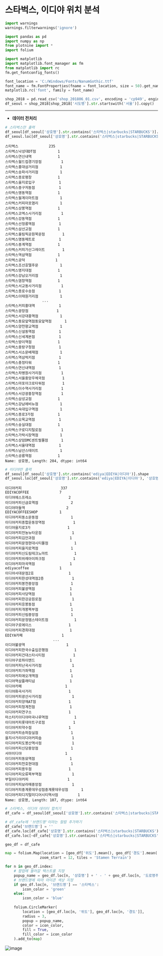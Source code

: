 
# **스타벅스, 이디야 위치 분석**


```python
import warnings
warnings.filterwarnings('ignore')
```


```python
import pandas as pd
import numpy as np
from plotnine import *
import folium
```


```python
import matplotlib
import matplotlib.font_manager as fm
from matplotlib import rc
fm.get_fontconfig_fonts()

font_location = 'C:/Windows/Fonts/NanumGothic.ttf'
font_name = fm.FontProperties(fname = font_location, size = 50).get_name()
matplotlib.rc('font', family = font_name)
```


```python
shop_2018 = pd.read_csv('shop_201806_01.csv', encoding = 'cp949', engine = 'python')
df_seoul = shop_2018[shop_2018['시도명'].str.startswith('서울')].copy()
```

---
* **데이터 전처리**


```python
# 스타벅스만 출력
df_seoul[df_seoul['상호명'].str.contains('스타벅스|starbucks|STARBUCKS')].shape
df_seoul.loc[df_seoul['상호명'].str.contains('스타벅스|starbucks|STARBUCKS'), '상호명'].value_counts()
```




    스타벅스              235
    스타벅스낙성대DT점          1
    스타벅스연신내역            1
    스타벅스월드컵경기장점         1
    스타벅스홍대삼거리점          1
    스타벅스송파사거리점          1
    스타벅스종로평창            1
    스타벅스을지로입구           1
    스타벅스중구저동점           1
    스타벅스명동역점            1
    스타벅스월계이마트점          1
    스타벅스커피마포염리          1
    스타벅스상봉역점            1
    스타벅스코엑스사거리점         1
    스타벅스강동역점            1
    스타벅스선정릉역점           1
    스타벅스삼선교점            1
    스타벅스올림픽공원북문점        1
    스타벅스명동메트로           1
    스타벅스중계역점            1
    스타벅스커피가산그레이트        1
    스타벅스역삼역점            1
    스타벅스공덕              1
    스타벅스조선호텔후문          1
    스타벅스명지대점            1
    스타벅스강남오거리점          1
    스타벅스염창역점            1
    스타벅스서교동사거리점         1
    스타벅스종로수송점           1
    스타벅스이태원거리점          1
                     ... 
    스타벅스커피홍대역           1
    스타벅스광장점             1
    스타벅스서강대흥역점          1
    스타벅스동묘앞역점동묘앞역점      1
    스타벅스양천향교역점          1
    스타벅스신설동역점           1
    스타벅스신세계본점           1
    스타벅스방이역점            1
    스타벅스중랑구청점           1
    스타벅스서소문배재점          1
    스타벅스역삼럭키점           1
    스타벅스충정타워            1
    스타벅스연신내역점           1
    스타벅스차병원사거리점         1
    스타벅스서울중앙우체국점        1
    스타벅스마포아크로타워점        1
    스타벅스이수역사거리점         1
    스타벅스서강광흥창역점         1
    스타벅스삼성교점            1
    스타벅스강남에비뉴점          1
    스타벅스숙대입구역점          1
    스타벅스종로3가점           1
    스타벅스오목교역점           1
    스타벅스숭실대점            1
    스타벅스구로디지털로점         1
    스타벅스가락시장역점          1
    스타벅스상암DMC센트럴몰점      1
    스타벅스서울대역점           1
    스타벅스남산스테이트          1
    스타벅스공릉역점            1
    Name: 상호명, Length: 204, dtype: int64




```python
# 이디야만 출력
df_seoul[df_seoul['상호명'].str.contains('ediya|EDIYA|이디야')].shape
df_seoul.loc[df_seoul['상호명'].str.contains('ediya|EDIYA|이디야'), '상호명'].value_counts()
```




    이디야커피                  337
    EDIYACOFFEE              7
    이디야에스프레소                 2
    이디야커피신금호역점               2
    이디야마들역                   2
    EDIYACOFFEESHOP          1
    이디야커피동소문동점               1
    이디야커피종합운동장역점             1
    이디야을지로3가                 1
    이디야커피전농뉴타운점              1
    이디야커피김안과점                1
    이디야커피문정현대시티몰점            1
    이디야커피을지로역점               1
    이디야커피신도림테크노마트            1
    이디야커피위례아이파크점             1
    이디야커피마곡역점                1
    ediyacoffee              1
    이디야서대문점2호                1
    이디야커피한성대역점2층             1
    이디야커피봉천중앙점               1
    이디야커피불광역점                1
    이디야커피사당역점                1
    이디야커피한강공원로점              1
    이디야커피응봉동점                1
    이디야커피개봉북부점               1
    이디야커피신림중앙점               1
    이디야커피문정엠스테이트점            1
    이디야구로에이스                 1
    이디야커피경희대점                1
    EDIYA카페                  1
                          ... 
    이디야불광역                   1
    이디야커피한국수출입은행점            1
    이디야커피건대스타시티점             1
    이디야구로하이엔드                1
    이디야커피난곡사거리점              1
    이디야커피가좌역점                1
    이디야커피애오개역점               1
    이디야역삼플래티넘                1
    이디야카페                    1
    이디야화곡사거리                 1
    이디야커피광산사거리점              1
    이디야커피양재AT점               1
    이디야커피청계천점                1
    이디야커피연구소                 1
    마스터키이디야마곡나루역점            1
    이디야커피롯데마트구로점             1
    이디야커피약수점                 1
    이디야커피송파잠실점               1
    을지사거리이디야커피숍              1
    이디야커피도봉산역사점              1
    이디야커피신당중앙점               1
    서아이디야                    1
    이디야커피동묘역점                1
    이디야커피천호현대점               1
    이디야커피용두점                 1
    이디야커피오류북부역점              1
    부일이디야커피                  1
    이디야커피보라매중앙점              1
    이디야커피중계롯데우성점중계롯데우성점      1
    이디야커피디지털미디어시티역사점         1
    Name: 상호명, Length: 107, dtype: int64




```python
# 스타벅스, 이디야 데이터 합치기
df_cafe = df_seoul[df_seoul['상호명'].str.contains('스타벅스|starbucks|STARBUCKS|ediya|EDIYA|이디야')]
```


```python
# df_cafe에 '브랜드명'이라는 컬럼 추가하기
df_cafe['브랜드명'] = ''
df_cafe.loc[df_cafe['상호명'].str.contains('스타벅스|starbucks|STARBUCKS'), '브랜드명'] = '스타벅스'
df_cafe.loc[~df_cafe['상호명'].str.contains('스타벅스|starbucks|STARBUCKS'), '브랜드명'] = '이디야'
```


```python
geo_df = df_cafe

map = folium.Map(location = [geo_df['위도'].mean(), geo_df['경도'].mean()],
                zoom_start = 12, tiles = 'Stamen Terrain')

for n in geo_df.index:
    # 팝업에 들어갈 텍스트를 지정
    popup_name = geo_df.loc[n, '상호명'] + ' - ' + geo_df.loc[n, '도로명주소']
    # 브랜드명에 따라 아이콘 색상 지정
    if geo_df.loc[n, '브랜드명'] == '스타벅스':
        icon_color = 'green'
    else:
        icon_color = 'blue'
    
    folium.CircleMarker(
        location = [geo_df.loc[n, '위도'], geo_df.loc[n, '경도']],
        radius = 3,
        popup = popup_name,
        color = icon_color,
        fill = True,
        fill_color = icon_color
    ).add_to(map)
```
![image](https://user-images.githubusercontent.com/42408554/55043981-ebdf7300-507b-11e9-8271-dddd0b49a74c.png)
